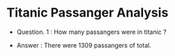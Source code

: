 # Titanic Passanger Analysis
+ Question. 1 : How many passangers were in titanic ?
- Answer : There were 1309 passangers of total.






<!-- # Titanic Passangers Predictions -->

<!-- Ref: DataFrames -->